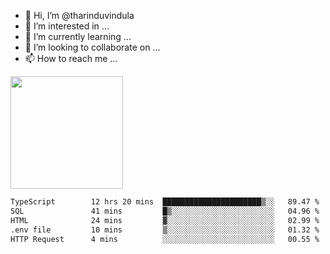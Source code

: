 - 👋 Hi, I’m @tharinduvindula
- 👀 I’m interested in ...
- 🌱 I’m currently learning ...
- 💞️ I’m looking to collaborate on ...
- 📫 How to reach me ...

<!---
tharinduvindula/tharinduvindula is a ✨ special ✨ repository because its `README.md` (this file) appears on your GitHub profile.
You can click the Preview link to take a look at your changes.
--->

<img height="180em" src="https://github-readme-stats.vercel.app/api?username=tharinduvindula&show_icons=true&hide_border=false&&count_private=true&include_all_commits=true" />


<!--START_SECTION:waka-->

```txt
TypeScript        12 hrs 20 mins  ██████████████████████▒░░   89.47 %
SQL               41 mins         █▒░░░░░░░░░░░░░░░░░░░░░░░   04.96 %
HTML              24 mins         ▓░░░░░░░░░░░░░░░░░░░░░░░░   02.99 %
.env file         10 mins         ▒░░░░░░░░░░░░░░░░░░░░░░░░   01.32 %
HTTP Request      4 mins          ░░░░░░░░░░░░░░░░░░░░░░░░░   00.55 %
```

<!--END_SECTION:waka-->
